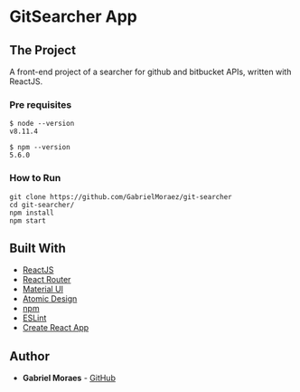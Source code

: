 # GitSearcher App

## The Project

A front-end project of a searcher for github and bitbucket APIs, written with ReactJS.

### Pre requisites

```
$ node --version
v8.11.4

$ npm --version
5.6.0

```

### How to Run

```
git clone https://github.com/GabrielMoraez/git-searcher
cd git-searcher/
npm install
npm start
```

## Built With

* [ReactJS](https://reactjs.org/)
* [React Router](https://reacttraining.com/react-router/web/guides/philosophy)
* [Material UI](https://material-ui.com/)
* [Atomic Design](https://docs.expo.io/versions/latest/)
* [npm](https://www.npmjs.com/)
* [ESLint](https://eslint.org/)
* [Create React App](https://github.com/facebook/create-react-app)


## Author

* **Gabriel Moraes** - [GitHub](https://github.com/GabrielMoraez)